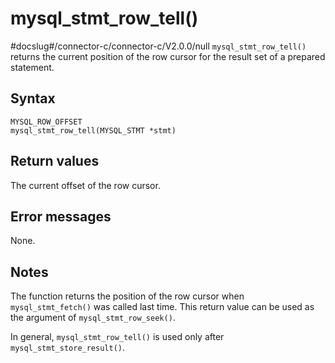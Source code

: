 mysql_stmt_row_tell()
==========================================
#docslug#/connector-c/connector-c/V2.0.0/null
`mysql_stmt_row_tell()` returns the current position of the row cursor for the result set of a prepared statement.

Syntax
---------------------------

```unknow
MYSQL_ROW_OFFSET
mysql_stmt_row_tell(MYSQL_STMT *stmt)
```



Return values
----------------------------------

The current offset of the row cursor.

Error messages
-----------------------------------

None.

Notes
--------------------------

The function returns the position of the row cursor when `mysql_stmt_fetch()` was called last time. This return value can be used as the argument of `mysql_stmt_row_seek()`.

In general, `mysql_stmt_row_tell()` is used only after `mysql_stmt_store_result()`.
